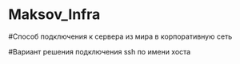 # Maksov_Infra
#Способ подключения к сервера из мира в корпоративную сеть

#Вариант решения подключения ssh по имени хоста 